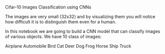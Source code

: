 Cifar-10 Images Classification using CNNs

The images are very small (32x32) and by visualizing them you will notice how difficult it is to distinguish them even for a human.

In this notebook we are going to build a CNN model that can classify images of various objects. We have 10 class of images:

Airplane
Automobile
Bird
Cat
Deer
Dog
Frog
Horse
Ship
Truck
